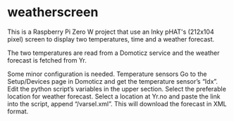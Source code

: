# weatherscreen
This is a Raspberry Pi Zero W project that use an Inky pHAT's (212x104 pixel) screen to display two temperatures, time and a weather forecast.

The two temperatures are read from a Domoticz service and the weather forecast is fetched from Yr. 

Some minor configuration is needed. 
Temperature sensors
Go to the Setup/Devices page in Domoticz and get the temperature sensor’s “Idx”. Edit the python script’s variables in the upper section.
Select the preferable location for weather forecast. Select a location at Yr.no and paste the link into the script, append “/varsel.xml”. This will download the forecast in XML format.

